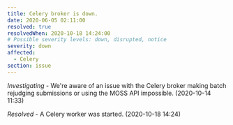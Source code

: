 ```yaml
---
title: Celery broker is down.
date: 2020-06-05 02:11:00
resolved: true
resolvedWhen: 2020-10-18 14:24:00
# Possible severity levels: down, disrupted, notice
severity: down
affected:
  - Celery
section: issue
---
```


*Investigating* - We're aware of an issue with the Celery broker making batch rejudging submissions or using the MOSS API impossible. (2020-10-14 11:33)

*Resolved* - A Celery worker was started. (2020-10-18 14:24)
